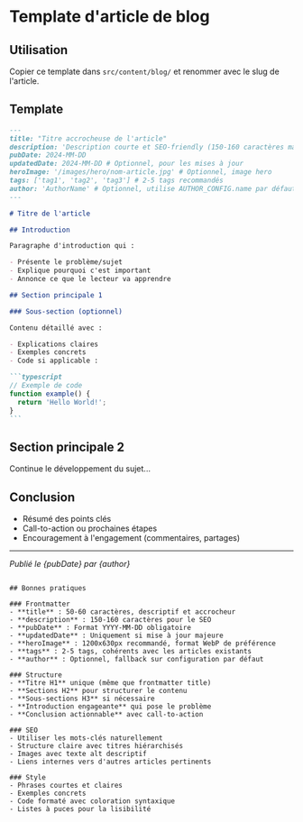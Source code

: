 # Template d'article de blog

## Utilisation

Copier ce template dans `src/content/blog/` et renommer avec le slug de l'article.

## Template

````markdown
---
title: "Titre accrocheuse de l'article"
description: 'Description courte et SEO-friendly (150-160 caractères max)'
pubDate: 2024-MM-DD
updatedDate: 2024-MM-DD # Optionnel, pour les mises à jour
heroImage: '/images/hero/nom-article.jpg' # Optionnel, image hero
tags: ['tag1', 'tag2', 'tag3'] # 2-5 tags recommandés
author: 'AuthorName' # Optionnel, utilise AUTHOR_CONFIG.name par défaut
---

# Titre de l'article

## Introduction

Paragraphe d'introduction qui :

- Présente le problème/sujet
- Explique pourquoi c'est important
- Annonce ce que le lecteur va apprendre

## Section principale 1

### Sous-section (optionnel)

Contenu détaillé avec :

- Explications claires
- Exemples concrets
- Code si applicable :

```typescript
// Exemple de code
function example() {
  return 'Hello World!';
}
```
````

## Section principale 2

Continue le développement du sujet...

## Conclusion

- Résumé des points clés
- Call-to-action ou prochaines étapes
- Encouragement à l'engagement (commentaires, partages)

---

_Publié le {pubDate} par {author}_

```

## Bonnes pratiques

### Frontmatter
- **title** : 50-60 caractères, descriptif et accrocheur
- **description** : 150-160 caractères pour le SEO
- **pubDate** : Format YYYY-MM-DD obligatoire
- **updatedDate** : Uniquement si mise à jour majeure
- **heroImage** : 1200x630px recommandé, format WebP de préférence
- **tags** : 2-5 tags, cohérents avec les articles existants
- **author** : Optionnel, fallback sur configuration par défaut

### Structure
- **Titre H1** unique (même que frontmatter title)
- **Sections H2** pour structurer le contenu
- **Sous-sections H3** si nécessaire
- **Introduction engageante** qui pose le problème
- **Conclusion actionnable** avec call-to-action

### SEO
- Utiliser les mots-clés naturellement
- Structure claire avec titres hiérarchisés
- Images avec texte alt descriptif
- Liens internes vers d'autres articles pertinents

### Style
- Phrases courtes et claires
- Exemples concrets
- Code formaté avec coloration syntaxique
- Listes à puces pour la lisibilité
```
